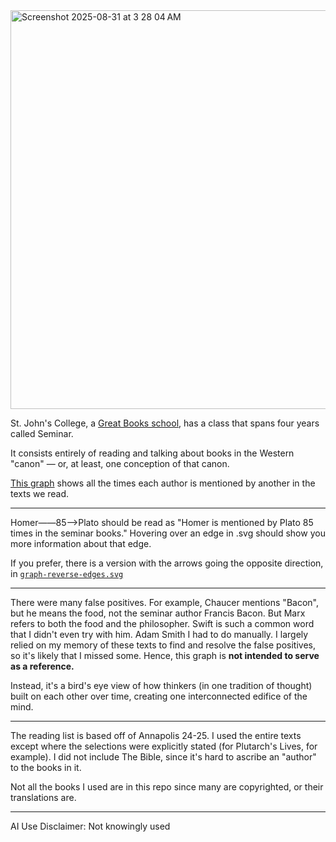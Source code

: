 
<img width="1108" height="638" alt="Screenshot 2025-08-31 at 3 28 04 AM" src="https://github.com/user-attachments/assets/42956c93-0b19-4adc-9f18-0bd8463ab142" />


St. John's College, a [Great Books school](https://www.nytimes.com/2018/09/11/opinion/contrarian-college-stjohns.html), has a class that spans four years called Seminar.

It consists entirely of reading and talking about books in the Western "canon" — or, at least, one conception of that canon.

[This graph](https://raw.githubusercontent.com/Neal-Bhattacharya/seminar-graph/refs/heads/main/graph.svg) shows all the times each author is mentioned by another in the texts we read.
  
---

Homer——85——>Plato should be read as "Homer is mentioned by Plato 85 times in the seminar books."
Hovering over an edge in .svg should show you more information about that edge.

If you prefer, there is a version with the arrows going the opposite direction, in [`graph-reverse-edges.svg`](https://raw.githubusercontent.com/Neal-Bhattacharya/seminar-graph/refs/heads/main/graph-reverse-arrows.svg)

---
There were many false positives. For example, Chaucer mentions "Bacon", but he means the food, not the seminar author Francis Bacon. But Marx refers to both the food and the philosopher. Swift is such a common word that I didn't even try with him. Adam Smith I had to do manually.
I largely relied on my memory of these texts to find and resolve the false positives, so it's likely that I missed some. Hence, this graph is **not intended to serve as a reference.**

Instead, it's a bird's eye view of how thinkers (in one tradition of thought) built on each other over time, creating one interconnected edifice of the mind.

---

The reading list is based off of Annapolis 24-25. I used the entire texts except where the selections were explicitly stated (for Plutarch's Lives, for example).
I did not include The Bible, since it's hard to ascribe an "author" to the books in it.

Not all the books I used are in this repo since many are copyrighted, or their translations are.

---

AI Use Disclaimer: Not knowingly used
